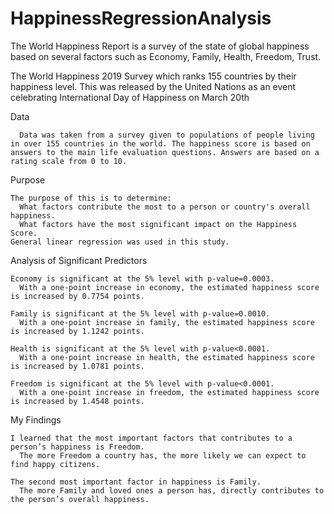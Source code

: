 # HappinessRegressionAnalysis
The World Happiness Report is a survey of the state of global happiness based on several factors such as Economy, Family, Health, Freedom, Trust.

The World Happiness 2019 Survey which ranks 155 countries by their happiness level. This was released by the United Nations as an event celebrating International Day of Happiness on March 20th

Data

      Data was taken from a survey given to populations of people living in over 155 countries in the world. The happiness score is based on answers to the main life evaluation questions. Answers are based on a rating scale from 0 to 10.
      
Purpose

    The purpose of this is to determine:
      What factors contribute the most to a person or country's overall happiness. 
      What factors have the most significant impact on the Happiness Score. 
    General linear regression was used in this study.

Analysis of Significant Predictors

    Economy is significant at the 5% level with p-value=0.0003.
      With a one-point increase in economy, the estimated happiness score is increased by 0.7754 points.
      
    Family is significant at the 5% level with p-value=0.0010.
      With a one-point increase in family, the estimated happiness score is increased by 1.1242 points.
      
    Health is significant at the 5% level with p-value<0.0001.
      With a one-point increase in health, the estimated happiness score is increased by 1.0781 points.
      
    Freedom is significant at the 5% level with p-value<0.0001.
      With a one-point increase in freedom, the estimated happiness score is increased by 1.4548 points.
 
My Findings

    I learned that the most important factors that contributes to a person’s happiness is Freedom.
      The more Freedom a country has, the more likely we can expect to find happy citizens.

    The second most important factor in happiness is Family.
      The more Family and loved ones a person has, directly contributes to the person’s overall happiness.





